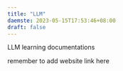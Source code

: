 ```yaml
---
title: "LLM"
daemste: 2023-05-15T17:53:46+08:00
draft: false
---
```


LLM learning documentations

remember to add website link here
